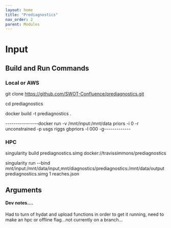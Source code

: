 ```yaml
---
layout: home
title: "Prediagnostics"
nav_order: 2
parent: Modules
---
```


# Input

## Build and Run Commands

### Local or AWS
git clone https://github.com/SWOT-Confluence/prediagnostics.git

cd prediagnostics

docker build -t prediagnostics .

----------------docker run -v /mnt/input:/mnt/data priors -i 0 -r unconstrained -p usgs riggs gbpriors -l 000 -g-------------

### HPC
singularity build prediagnostics.simg docker://travissimmons/prediagnostics

singularity run --bind mnt/input:/mnt/data/input,mnt/diagnostics/prediagnostics:/mnt/data/output prediagnostics.simg 1 reaches.json



## Arguments


#### Dev notes....
Had to turn of hydat and upload functions in order to get it running, need to make an hpc or offline flag...not currently on a branch...